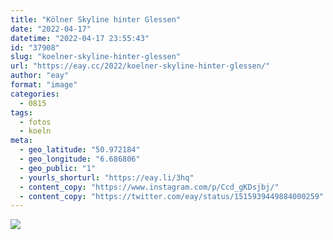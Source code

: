 ```yaml
---
title: "Kölner Skyline hinter Glessen"
date: "2022-04-17"
datetime: "2022-04-17 23:55:43"
id: "37908"
slug: "koelner-skyline-hinter-glessen"
url: "https://eay.cc/2022/koelner-skyline-hinter-glessen/"
author: "eay"
format: "image"
categories:
  - 0815
tags:
  - fotos
  - koeln
meta:
  - geo_latitude: "50.972184"
  - geo_longitude: "6.686806"
  - geo_public: "1"
  - yourls_shorturl: "https://eay.li/3hq"
  - content_copy: "https://www.instagram.com/p/Ccd_gKDsjbj/"
  - content_copy: "https://twitter.com/eay/status/1515939449884000259"
---
```


![](https://eay.cc/uploads/2022/koelner-skyline-hinter-glessen.jpg)
